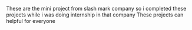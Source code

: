 These are the mini project from slash mark company 
so i completed these projects while i was doing internship in that company
These projects can helpful for everyone 
